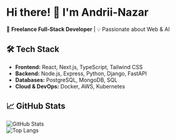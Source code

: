# Hi there! 👋 I'm Andrii-Nazar  
🚀 **Freelance Full-Stack Developer** | 💡 Passionate about Web & AI  
                                                           
## 🛠 Tech Stack  
- **Frontend:** React, Next.js, TypeScript, Tailwind CSS  
- **Backend:** Node.js, Express, Python, Django, FastAPI  
- **Databases:** PostgreSQL, MongoDB, SQL  
- **Cloud & DevOps:** Docker, AWS, Kubernetes  
                                                           
## 📈 GitHub Stats  
![GitHub Stats](https://github-readme-stats.vercel.app/api?username=Nazarkooo&show_icons=true&theme=radical)  
![Top Langs](https://github-readme-stats.vercel.app/api/top-langs/?username=Nazarkooo&layout=compact&theme=radical)  
                                                    

